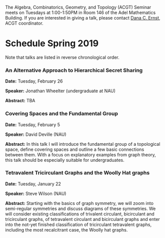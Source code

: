The Algebra, Combinatorics, Geometry, and Topology (ACGT) Seminar meets on Tuesdays at 1:00-1:50PM in Room 146 of the Adel Mathematics Building. If you are interested in giving a talk, please contact [Dana C. Ernst](http://danaernst.com), ACGT coordinator.

# Schedule Spring 2019 #

Note that talks are listed in reverse chronological order.

### An Alternative Approach to Hierarchical Secret Sharing

**Date:** Tuesday, February 26

**Speaker:** Jonathan Wheelter (undergraduate at NAU)

**Abstract:** TBA

### Covering Spaces and the Fundamental Group

**Date:** Tuesday, February 5

**Speaker:** David Deville (NAU)

**Abstract:** In this talk I will introduce the fundamental group of a topological space, define covering spaces and outline a few basic connections between them. With a focus on explanatory examples from graph theory, this talk should be especially suitable for undergraduates.

### Tetravalent Tricirculant Graphs and the Woolly Hat graphs

**Date:** Tuesday, January 22

**Speaker:** Steve Wilson (NAU)

**Abstract:** Starting with the basics of graph symmetry, we will zoom into semi-regular symmetries and discuss diagrams of these symmetries.   We will consider existing classifications of trivalent circulant, bicirculant and tricirculant graphs, of tetravalent  circulant and bicirculant graphs and enter into the not-yet finished classification of tricirculant tetravalent graphs, including the most recalcitrant case, the Woolly hat graphs.
